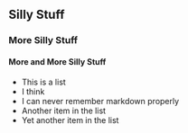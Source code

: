 ## Silly Stuff

### More Silly Stuff

#### More and More Silly Stuff

* This is a list
* I think
* I can never remember markdown properly
* Another item in the list
* Yet another item in the list


